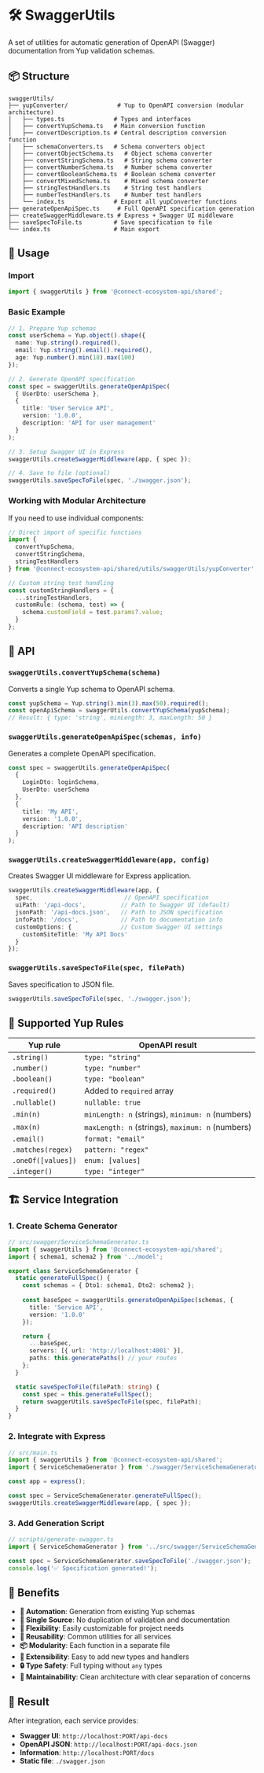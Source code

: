 # 🛠️ SwaggerUtils

A set of utilities for automatic generation of OpenAPI (Swagger) documentation from Yup validation schemas.

## 📦 Structure

```
swaggerUtils/
├── yupConverter/              # Yup to OpenAPI conversion (modular architecture)
│   ├── types.ts              # Types and interfaces
│   ├── convertYupSchema.ts   # Main conversion function
│   ├── convertDescription.ts # Central description conversion function
│   ├── schemaConverters.ts   # Schema converters object
│   ├── convertObjectSchema.ts   # Object schema converter
│   ├── convertStringSchema.ts   # String schema converter
│   ├── convertNumberSchema.ts   # Number schema converter
│   ├── convertBooleanSchema.ts  # Boolean schema converter
│   ├── convertMixedSchema.ts    # Mixed schema converter
│   ├── stringTestHandlers.ts    # String test handlers
│   ├── numberTestHandlers.ts    # Number test handlers
│   └── index.ts              # Export all yupConverter functions
├── generateOpenApiSpec.ts     # Full OpenAPI specification generation
├── createSwaggerMiddleware.ts # Express + Swagger UI middleware
├── saveSpecToFile.ts         # Save specification to file
└── index.ts                  # Main export
```

## 🚀 Usage

### Import

```typescript
import { swaggerUtils } from '@connect-ecosystem-api/shared';
```

### Basic Example

```typescript
// 1. Prepare Yup schemas
const userSchema = Yup.object().shape({
  name: Yup.string().required(),
  email: Yup.string().email().required(),
  age: Yup.number().min(18).max(100)
});

// 2. Generate OpenAPI specification
const spec = swaggerUtils.generateOpenApiSpec(
  { UserDto: userSchema },
  {
    title: 'User Service API',
    version: '1.0.0',
    description: 'API for user management'
  }
);

// 3. Setup Swagger UI in Express
swaggerUtils.createSwaggerMiddleware(app, { spec });

// 4. Save to file (optional)
swaggerUtils.saveSpecToFile(spec, './swagger.json');
```

### Working with Modular Architecture

If you need to use individual components:

```typescript
// Direct import of specific functions
import { 
  convertYupSchema, 
  convertStringSchema,
  stringTestHandlers 
} from '@connect-ecosystem-api/shared/utils/swaggerUtils/yupConverter';

// Custom string test handling
const customStringHandlers = {
  ...stringTestHandlers,
  customRule: (schema, test) => {
    schema.customField = test.params?.value;
  }
};
```

## 🔧 API

### `swaggerUtils.convertYupSchema(schema)`
Converts a single Yup schema to OpenAPI schema.

```typescript
const yupSchema = Yup.string().min(3).max(50).required();
const openApiSchema = swaggerUtils.convertYupSchema(yupSchema);
// Result: { type: 'string', minLength: 3, maxLength: 50 }
```

### `swaggerUtils.generateOpenApiSpec(schemas, info)`
Generates a complete OpenAPI specification.

```typescript
const spec = swaggerUtils.generateOpenApiSpec(
  {
    LoginDto: loginSchema,
    UserDto: userSchema
  },
  {
    title: 'My API',
    version: '1.0.0',
    description: 'API description'
  }
);
```

### `swaggerUtils.createSwaggerMiddleware(app, config)`
Creates Swagger UI middleware for Express application.

```typescript
swaggerUtils.createSwaggerMiddleware(app, {
  spec,                          // OpenAPI specification
  uiPath: '/api-docs',          // Path to Swagger UI (default)
  jsonPath: '/api-docs.json',   // Path to JSON specification
  infoPath: '/docs',            // Path to documentation info
  customOptions: {              // Custom Swagger UI settings
    customSiteTitle: 'My API Docs'
  }
});
```

### `swaggerUtils.saveSpecToFile(spec, filePath)`
Saves specification to JSON file.

```typescript
swaggerUtils.saveSpecToFile(spec, './swagger.json');
```

## 🔄 Supported Yup Rules

| Yup rule | OpenAPI result |
|----------|----------------|
| `.string()` | `type: "string"` |
| `.number()` | `type: "number"` |
| `.boolean()` | `type: "boolean"` |
| `.required()` | Added to `required` array |
| `.nullable()` | `nullable: true` |
| `.min(n)` | `minLength: n` (strings), `minimum: n` (numbers) |
| `.max(n)` | `maxLength: n` (strings), `maximum: n` (numbers) |
| `.email()` | `format: "email"` |
| `.matches(regex)` | `pattern: "regex"` |
| `.oneOf([values])` | `enum: [values]` |
| `.integer()` | `type: "integer"` |

## 🏗️ Service Integration

### 1. Create Schema Generator

```typescript
// src/swagger/ServiceSchemaGenerator.ts
import { swaggerUtils } from '@connect-ecosystem-api/shared';
import { schema1, schema2 } from '../model';

export class ServiceSchemaGenerator {
  static generateFullSpec() {
    const schemas = { Dto1: schema1, Dto2: schema2 };
    
    const baseSpec = swaggerUtils.generateOpenApiSpec(schemas, {
      title: 'Service API',
      version: '1.0.0'
    });

    return {
      ...baseSpec,
      servers: [{ url: 'http://localhost:4001' }],
      paths: this.generatePaths() // your routes
    };
  }

  static saveSpecToFile(filePath: string) {
    const spec = this.generateFullSpec();
    return swaggerUtils.saveSpecToFile(spec, filePath);
  }
}
```

### 2. Integrate with Express

```typescript
// src/main.ts
import { swaggerUtils } from '@connect-ecosystem-api/shared';
import { ServiceSchemaGenerator } from './swagger/ServiceSchemaGenerator';

const app = express();

const spec = ServiceSchemaGenerator.generateFullSpec();
swaggerUtils.createSwaggerMiddleware(app, { spec });
```

### 3. Add Generation Script

```typescript
// scripts/generate-swagger.ts
import { ServiceSchemaGenerator } from '../src/swagger/ServiceSchemaGenerator';

const spec = ServiceSchemaGenerator.saveSpecToFile('./swagger.json');
console.log('✅ Specification generated!');
```

## 🎯 Benefits

- **🔄 Automation**: Generation from existing Yup schemas
- **📝 Single Source**: No duplication of validation and documentation
- **🎨 Flexibility**: Easily customizable for project needs
- **🚀 Reusability**: Common utilities for all services
- **📦 Modularity**: Each function in a separate file
- **🔧 Extensibility**: Easy to add new types and handlers
- **🔒 Type Safety**: Full typing without `any` types
- **🧹 Maintainability**: Clean architecture with clear separation of concerns

## 📱 Result

After integration, each service provides:
- **Swagger UI**: `http://localhost:PORT/api-docs`
- **OpenAPI JSON**: `http://localhost:PORT/api-docs.json`
- **Information**: `http://localhost:PORT/docs`
- **Static file**: `./swagger.json` 